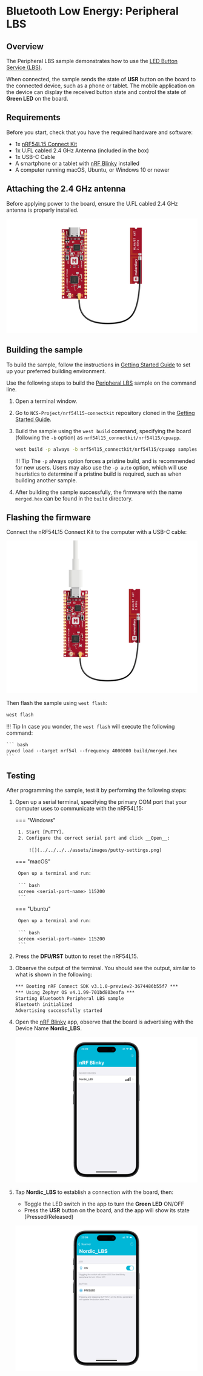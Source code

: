 # Bluetooth Low Energy: Peripheral LBS

## Overview

The Peripheral LBS sample demonstrates how to use the [LED Button Service (LBS)].

When connected, the sample sends the state of __USR__ button on the board to the connected device, such as a phone or tablet. The mobile application on the device can display the received button state and control the state of __Green LED__ on the board.


## Requirements

Before you start, check that you have the required hardware and software:

- 1x [nRF54L15 Connect Kit](https://makerdiary.com/products/nrf54l15-connectkit)
- 1x U.FL cabled 2.4 GHz Antenna (included in the box)
- 1x USB-C Cable
- A smartphone or a tablet with [nRF Blinky] installed
- A computer running macOS, Ubuntu, or Windows 10 or newer

## Attaching the 2.4 GHz antenna

Before applying power to the board, ensure the U.FL cabled 2.4 GHz antenna is properly installed.

![](../../../../assets/images/attaching-bt-antenna.png)

## Building the sample

To build the sample, follow the instructions in [Getting Started Guide] to set up your preferred building environment.

Use the following steps to build the [Peripheral LBS] sample on the command line.

1. Open a terminal window.

2. Go to `NCS-Project/nrf54l15-connectkit` repository cloned in the [Getting Started Guide].

3. Build the sample using the `west build` command, specifying the board (following the `-b` option) as `nrf54l15_connectkit/nrf54l15/cpuapp`.

	``` bash
	west build -p always -b nrf54l15_connectkit/nrf54l15/cpuapp samples/bluetooth/peripheral_lbs
	```

	!!! Tip
		The `-p` always option forces a pristine build, and is recommended for new users. Users may also use the `-p auto` option, which will use heuristics to determine if a pristine build is required, such as when building another sample.

4. After building the sample successfully, the firmware with the name `merged.hex` can be found in the `build` directory.

## Flashing the firmware

Connect the nRF54L15 Connect Kit to the computer with a USB-C cable:

![](../../../../assets/images/connecting-board-with-bt-ant.png)

Then flash the sample using `west flash`:

``` bash
west flash
```

!!! Tip
	In case you wonder, the `west flash` will execute the following command:

	``` bash
	pyocd load --target nrf54l --frequency 4000000 build/merged.hex
	```

## Testing

After programming the sample, test it by performing the following steps:

1. Open up a serial terminal, specifying the primary COM port that your computer uses to communicate with the nRF54L15:

	=== "Windows"

		1. Start [PuTTY].
		2. Configure the correct serial port and click __Open__:

			![](../../../../assets/images/putty-settings.png)

	=== "macOS"

		Open up a terminal and run:

		``` bash
		screen <serial-port-name> 115200
		```

	=== "Ubuntu"

		Open up a terminal and run:

		``` bash
		screen <serial-port-name> 115200
		```

2. Press the __DFU/RST__ button to reset the nRF54L15.

3. Observe the output of the terminal. You should see the output, similar to what is shown in the following:

	``` { .txt .no-copy linenums="1" title="Terminal" }
	*** Booting nRF Connect SDK v3.1.0-preview2-3674486b55f7 ***
	*** Using Zephyr OS v4.1.99-701bd803eafa ***
	Starting Bluetooth Peripheral LBS sample
	Bluetooth initialized
	Advertising successfully started
	```

4. Open the [nRF Blinky] app, observe that the board is advertising with the Device Name __Nordic_LBS__.

	![](../../../../assets/images/nrf-blinky-adv.png)

5. Tap __Nordic_LBS__ to establish a connection with the board, then:

	- Toggle the LED switch in the app to turn the __Green LED__ ON/OFF
	- Press the __USR__ button on the board, and the app will show its state (Pressed/Released)

	![](../../../../assets/images/nrf-blinky-connected.png)


[LED Button Service (LBS)]: https://docs.nordicsemi.com/bundle/ncs-latest/page/nrf/libraries/bluetooth/services/lbs.html#lbs-readme
[nRF Blinky]: https://www.nordicsemi.com/Products/Development-tools/nRF-Blinky
[Getting Started Guide]: ../../getting-started.md
[Peripheral LBS]: https://github.com/makerdiary/nrf54l15-connectkit/tree/main/samples/bluetooth/peripheral_lbs
[PuTTY]: https://apps.microsoft.com/store/detail/putty/XPFNZKSKLBP7RJ
